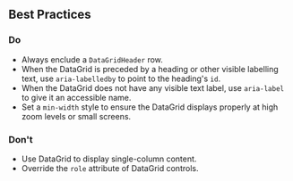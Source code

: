 ## Best Practices

### Do

- Always enclude a `DataGridHeader` row.
- When the DataGrid is preceded by a heading or other visible labelling text, use `aria-labelledby` to point to the heading's `id`.
- When the DataGrid does not have any visible text label, use `aria-label` to give it an accessible name.
- Set a `min-width` style to ensure the DataGrid displays properly at high zoom levels or small screens.

### Don't

- Use DataGrid to display single-column content.
- Override the `role` attribute of DataGrid controls.
